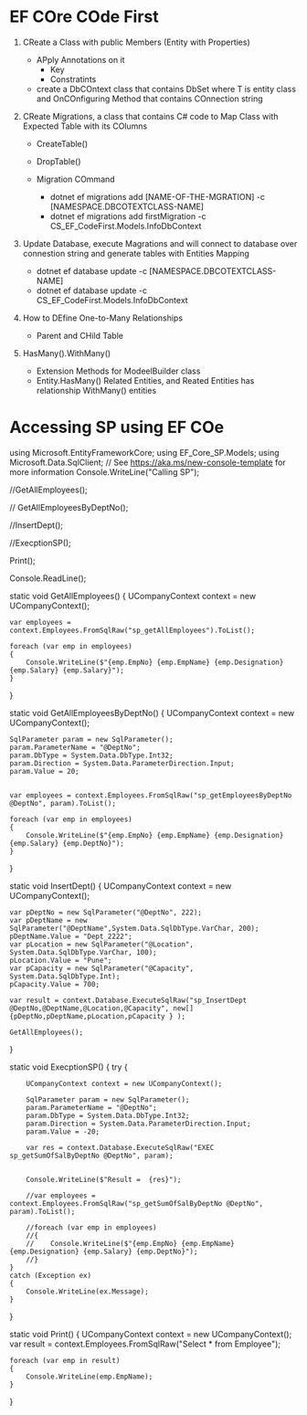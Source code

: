 # EF COre COde First

1. CReate a Class with public Members (Entity with Properties)
	 - APply Annotations on it
		- Key
		- Constratints
	 - create a DbCOntext class that contains DbSet<T> where T is entity class and OnCOnfiguring Method that contains COnnection string 
2. CReate Migrations, a class that contains C# code to Map Class with Expected Table with its COlumns
	- CreateTable()
	- DropTable()

	- Migration COmmand
		- dotnet ef migrations add [NAME-OF-THE-MGRATION] -c [NAMESPACE.DBCOTEXTCLASS-NAME]
		- dotnet ef migrations add firstMigration -c CS_EF_CodeFirst.Models.InfoDbContext
	
	
3. Update Database, execute Magrations and will connect to database over connestion string and generate tables with Entities Mapping 
	- dotnet ef database update -c  [NAMESPACE.DBCOTEXTCLASS-NAME]
	- dotnet ef database update -c CS_EF_CodeFirst.Models.InfoDbContext


4. How to DEfine One-to-Many Relationships
	- Parent and CHild Table

5. HasMany().WithMany()
	- Extension Methods for ModeelBuilder class
	- Entity.HasMany() Related Entities, and Reated Entities has relationship WithMany() entities


# Accessing SP using EF COe

using Microsoft.EntityFrameworkCore;
using EF_Core_SP.Models;
using Microsoft.Data.SqlClient;
// See https://aka.ms/new-console-template for more information
Console.WriteLine("Calling SP");

//GetAllEmployees();

// GetAllEmployeesByDeptNo();

//InsertDept();

//ExecptionSP();

Print();

Console.ReadLine();


static void GetAllEmployees()
{
    UCompanyContext context = new UCompanyContext();

    var employees = context.Employees.FromSqlRaw("sp_getAllEmployees").ToList();

    foreach (var emp in employees)
    {
        Console.WriteLine($"{emp.EmpNo} {emp.EmpName} {emp.Designation} {emp.Salary} {emp.Salary}");
    }
}

static void GetAllEmployeesByDeptNo()
{
    UCompanyContext context = new UCompanyContext();

    SqlParameter param = new SqlParameter();
    param.ParameterName = "@DeptNo";
    param.DbType = System.Data.DbType.Int32;
    param.Direction = System.Data.ParameterDirection.Input;
    param.Value = 20;
    

    var employees = context.Employees.FromSqlRaw("sp_getEmployeesByDeptNo @DeptNo", param).ToList();

    foreach (var emp in employees)
    {
        Console.WriteLine($"{emp.EmpNo} {emp.EmpName} {emp.Designation} {emp.Salary} {emp.DeptNo}");
    }
}


static void InsertDept()
{
    UCompanyContext context = new UCompanyContext();

    var pDeptNo = new SqlParameter("@DeptNo", 222);
    var pDeptName = new SqlParameter("@DeptName",System.Data.SqlDbType.VarChar, 200);
    pDeptName.Value = "Dept_2222";
    var pLocation = new SqlParameter("@Location", System.Data.SqlDbType.VarChar, 100);
    pLocation.Value = "Pune";
    var pCapacity = new SqlParameter("@Capacity", System.Data.SqlDbType.Int);
    pCapacity.Value = 700;

    var result = context.Database.ExecuteSqlRaw("sp_InsertDept @DeptNo,@DeptName,@Location,@Capacity", new[] {pDeptNo,pDeptName,pLocation,pCapacity } );

    GetAllEmployees();
}

static void ExecptionSP()
{
    try
    {

        UCompanyContext context = new UCompanyContext();

        SqlParameter param = new SqlParameter();
        param.ParameterName = "@DeptNo";
        param.DbType = System.Data.DbType.Int32;
        param.Direction = System.Data.ParameterDirection.Input;
        param.Value = -20;

        var res = context.Database.ExecuteSqlRaw("EXEC sp_getSumOfSalByDeptNo @DeptNo", param);


        Console.WriteLine($"Result =  {res}");

        //var employees = context.Employees.FromSqlRaw("sp_getSumOfSalByDeptNo @DeptNo", param).ToList();

        //foreach (var emp in employees)
        //{
        //    Console.WriteLine($"{emp.EmpNo} {emp.EmpName} {emp.Designation} {emp.Salary} {emp.DeptNo}");
        //}
    }
    catch (Exception ex)
    {
        Console.WriteLine(ex.Message);
    }
}

static void Print()
{
    UCompanyContext context = new UCompanyContext();
    var result = context.Employees.FromSqlRaw("Select * from Employee");

    foreach (var emp in result)
    {
        Console.WriteLine(emp.EmpName);
    }



}
